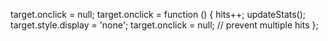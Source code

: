 target.onclick = null;
target.onclick = function () {
  hits++;
  updateStats();
  target.style.display = 'none';
  target.onclick = null; // prevent multiple hits
};
